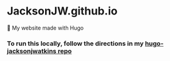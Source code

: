 # JacksonJW.github.io
🏡 My website made with Hugo

### To run this locally, follow the directions in my [hugo-jacksonjwatkins repo](https://github.com/JacksonJW/hugo-jacksonjwatkins.com "hugo-jacksonjwatkins.com repo")
